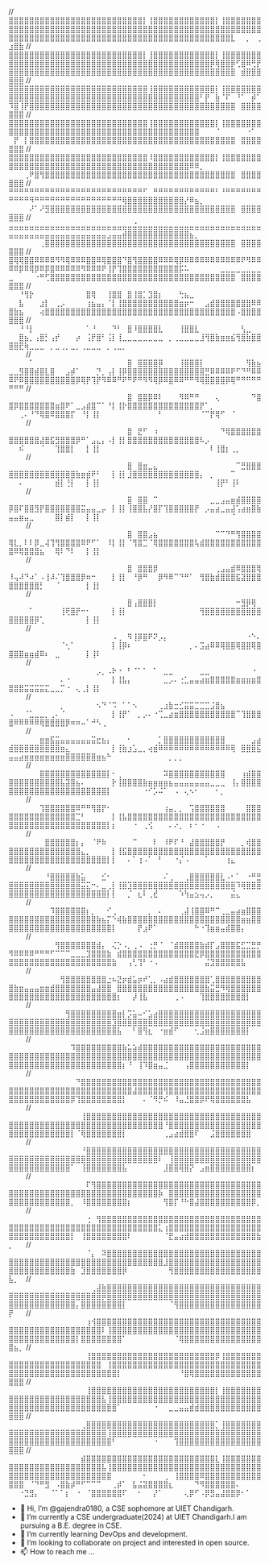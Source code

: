 // ⣿⣿⣿⣿⣿⣿⣿⣿⣿⣿⣿⣿⣿⣿⣿⣿⣿⣿⣿⣿⣿⣿⣿⣿⣿⣿⡇⢸⣿⣿⣿⣿⣿⣿⣿⣿⣿⣿⣿⣿⡇⢸⣿⣿⣿⣿⣿⣿⣿⣿⣿⣿⣿⣿⣿⣿⣿⣿⣿⣿⣿⣿⣿⣿⣿⣿⣿⣿⣿⣿⣿⣿⣿⣿⣿⣿⣿⣿⣿⣿⣿⣿⣿⣿⣿⣿⣿⣿⣿⣿⣿⣿⣿⣿⣿⣿⣿⣿⣿⣿⣿⣿⣿⣿⣿⣿⣿⣿⣿⣿⣿⣿⣿⣿⣿⣿⣿⣿⣿⣿⣿⣿⣿⣿⣿⣿⣿⣿⣿⣿⣿⣿⣿⣿⣿⣿⣿⣿⣿⣿⣿⣇⠀⠀⡀⠀⢀⣰⣿⣷
// ⣿⣿⣿⣿⣿⣿⣿⣿⣿⣿⣿⣿⣿⣿⣿⣿⣿⣿⣿⣿⣿⣿⣿⣿⣿⣿⡇⢸⣿⣿⣿⣿⣿⣿⣿⣿⣿⣿⣿⣿⡇⢸⣿⣿⣿⣿⣿⣿⣿⣿⣿⣿⣿⣿⣿⣿⣿⣿⣿⣿⣿⣿⣿⣿⣿⣿⣿⣿⣿⣿⣿⣿⣿⣿⣿⣿⣿⣿⣿⣿⣿⣿⣿⣿⣿⣿⣿⣿⡿⢿⣿⣿⡿⢋⣿⠿⢛⡟⣿⣿⣿⣿⣿⣿⣿⣿⣿⣿⣿⣿⣿⣿⣿⣿⣿⣿⣿⣿⣿⣿⣿⣿⣿⣿⣿⣿⣿⣿⣿⣿⣿⣿⣿⣿⣿⣿⣿⣿⣿⣿⣿⣿⠀⣾⣿⣿⣿⣿⣿⣿
// ⣿⣿⣿⣿⣿⣿⣿⣿⣿⣿⣿⣿⣿⣿⣿⣿⣿⣿⣿⣿⣿⣿⣿⣿⣿⣿⣿⢸⣿⣿⣿⣿⣿⣿⣿⣿⣿⣿⣿⣿⡇⢸⣿⣿⣿⣿⣿⣿⣿⣿⣿⣿⣿⣿⣿⣿⣿⣿⣿⣿⣿⣿⣿⣿⣿⣿⣿⣿⣿⣿⣿⣿⣿⣿⣿⣿⣿⣿⣿⣿⣿⣿⣿⣿⣿⣿⠃⡟⠀⣷⠈⠏⠀⠘⠁⠀⡾⠁⠹⣿⢸⡟⣿⣿⣿⣿⣿⣿⣿⣿⣿⣿⣿⣿⣿⣿⣿⣿⣿⣿⣿⣿⣿⣿⣿⣿⣿⣿⣿⣿⣿⣿⣿⣿⣿⣿⣿⣿⣿⣿⣿⣿⠀⣿⣿⣿⣿⣿⣿⣿
// ⣿⣿⣿⣿⣿⣿⣿⣿⣿⣿⣿⣿⣿⣿⣿⣿⣿⣿⣿⣿⣿⣿⣿⣿⣿⣿⣿⢸⣿⣿⣿⣿⣿⣿⣿⣿⣿⣿⣿⣿⡇⢸⣿⣿⣿⣿⣿⣿⣿⣿⣿⣿⣿⣿⣿⣿⣿⣿⣿⣿⣿⣿⣿⣿⣿⣿⣿⣿⣿⣿⣿⣿⣿⣿⣿⣿⣿⣿⣿⣿⣿⣿⣿⣿⣿⣿⠀⠀⠀⠈⠀⠀⠀⠀⠀⠐⠁⠀⠀⡟⠀⡇⣿⣿⣿⣿⣿⣿⣿⣿⣿⣿⣿⣿⣿⣿⣿⣿⣿⣿⣿⣿⣿⣿⣿⣿⣿⣿⣿⣿⣿⣿⣿⣿⣿⣿⣿⣿⣿⣿⣿⣿⠀⣿⣿⣿⣿⣿⣿⣿
// ⣿⣿⣿⣿⣿⣿⣿⣿⣿⣿⣿⣿⣿⣿⣿⣿⣿⣿⣿⣿⣿⣿⣿⣿⣿⣿⣿⠸⣿⣿⣿⣿⣿⣿⣿⣿⣿⣿⣿⣿⡇⢸⣿⣿⣿⣿⣿⣿⣿⣿⣿⣿⣿⣿⣿⣿⣿⣿⣿⣿⣿⣿⣿⣿⣿⣿⣿⣿⣿⣿⣿⣿⣿⣿⣿⣿⣿⣿⣿⣿⣿⣿⣿⣿⠿⠿⡀⠀⠀⠀⠀⠀⠀⠀⠀⠀⠀⠀⠀⠀⠀⢀⠟⣿⢻⣿⣿⣿⣿⣿⣿⣿⣿⣿⣿⣿⣿⣿⣿⣿⣿⣿⣿⣿⣿⣿⣿⣿⣿⣿⣿⣿⣿⣿⣿⣿⣿⣿⣿⣿⣿⣿⠀⣿⣿⣿⣿⣿⣿⣿
// ⠛⠛⠛⠛⠛⠛⠛⠛⠛⠛⠛⠛⠛⠛⠛⠛⠛⠛⠛⠛⠛⠛⠛⠛⠛⠛⠋⠀⠛⠛⠛⠛⠛⠛⠛⠛⠛⠛⠛⠛⠃⠘⠛⠛⠛⠛⠛⠛⠛⠛⠛⠛⠛⠻⠛⠛⠛⠛⠛⠛⠛⠛⠛⠛⠛⠛⠛⠛⠛⠛⠛⢿⣿⣿⣿⣿⣿⣿⣿⣿⣿⣿⣿⡜⠿⣦⡀⠀⠀⠀⠀⠀⠀⠀⠀⠀⠀⠀⠀⠀⠀⠀⠜⠁⠜⣻⣿⣿⣿⣿⣿⣿⣿⣿⣿⣿⣿⣿⣿⣿⣿⣿⣿⣿⣿⣿⣿⣿⣿⣿⣿⣿⣿⣿⣿⣿⣿⣿⣿⣿⣿⣿⠀⣿⣿⣿⣿⣿⣿⣿
// ⣤⣤⣤⣤⣤⣤⣤⣤⣤⣤⣤⣤⣤⣤⣤⣤⣤⣤⣤⣤⣤⣤⣤⣤⣬⣤⣤⣤⣤⣤⣤⣤⣤⣤⣤⣤⣤⣤⣤⣤⣤⣤⣤⣤⣤⣤⣤⣤⣤⣤⣤⣤⣤⣤⣤⣤⣤⣤⣤⣤⣤⣤⣤⣤⣤⣤⣤⣤⣠⣤⣤⣾⣿⣿⣿⣿⣿⣿⣿⣿⣿⣿⣿⣿⣦⡀⠀⠀⠀⠀⠀⠀⠀⠀⠀⠀⠀⠀⠀⠀⠀⠀⠀⠀⢀⣿⣿⣿⣿⣿⣿⣿⣿⣿⣿⣿⣿⣿⣿⣿⣿⣿⣿⣿⣿⣿⣿⣿⣿⣿⣿⣿⣿⣿⣿⣿⣿⣿⣿⣿⣿⣿⠀⣿⣿⣿⣿⣿⣿⣿
// ⣿⢿⢿⣿⣿⠿⠿⠿⠿⠻⠻⢿⠿⠿⠿⣿⣿⠿⢿⣿⣿⣿⠙⣿⢻⣿⣿⣿⣿⠿⠿⠿⢿⡿⠿⠿⠿⠿⠿⠿⠿⠿⠿⠿⠿⠟⠻⠿⠿⠿⠿⡿⠿⢿⡿⠿⡿⣿⠿⠿⠿⠿⠿⠻⠿⠿⠿⠟⢸⡟⢹⣿⣿⣿⣿⣿⣿⣿⣿⣿⣿⣿⡯⠥⠀⠀⠀⠀⠀⠀⣀⣀⣀⣀⣀⣀⣀⣀⣀⠀⠀⠀⠀⠐⠛⢋⣿⣿⣿⣿⣿⣿⣿⣿⣿⣿⣿⣿⣿⣿⣿⣿⣿⣿⣿⣿⣿⣿⣿⣿⣿⣿⣿⣿⣿⣿⣿⣿⣿⣿⣿⣿⠀⣿⣿⣿⣿⣿⣿⣿
// ⠀⠀⠘⢻⡗⠀⠀⠀⠀⠀⠀⠀⠀⠀⠀⣿⢿⠀⠀⢸⣿⣿⠀⣿⢸⣿⡁⣹⣿⡆⠀⠀⠀⢓⣦⣀⠀⠀⠀⠀⠀⠀⠀⠀⠀⠀⠀⠀⠀⠀⠀⣧⠀⠀⠀⣰⡇⠀⢀⡠⠀⠀⠀⠀⢰⣦⣤⡄⠈⡇⢸⣿⣿⣿⣿⣿⣿⣿⣿⣿⣿⣿⣶⡶⠒⠀⠀⣠⣾⣿⣿⣿⣿⣿⣿⣿⠿⠿⣿⣷⣦⠀⠀⠀⢴⣿⣿⣿⣿⣿⣿⣿⣿⣿⣿⣿⣿⣿⣿⣿⣿⣿⣿⣿⣿⣿⣿⣿⣿⣿⣿⣿⣿⣿⣿⣿⣿⣿⣿⣿⣿⣿⠠⣿⣿⣿⣿⣿⣿⣿
// ⠀⠀⠘⠘⡇⠀⠀⠀⠀⠀⠀⠀⠀⠀⠀⠁⠘⠀⠀⠀⠙⠃⠀⣿⠸⣿⣿⣿⣿⣇⠀⠀⠀⢸⣿⣿⣇⠀⠀⠀⠀⠀⠀⠀⠀⢣⣀⠀⠀⠀⠀⣿⣦⡀⢠⣿⡃⢠⡞⠀⠀⠀⡴⠀⢨⡟⣿⠃⢨⡇⢸⣀⣀⣀⣀⣀⣀⣀⣀⠀⡀⢀⣀⣀⣀⣀⣸⢻⣿⣷⣶⣶⣮⢻⣿⣷⣿⣿⣿⣿⣟⢷⣀⣀⣀⠀⡀⣀⢀⡀⣀⡀⢀⣀⣀⣀⠀⡀⢀⣀⡀⠀⠀⠀⠀⠀⠀⠀⠀⠀⠀⠀⠀⠀⠀⠀⠀⠀⠀⠀⠀⠀⠀⠀⠀⠀⠀⠀⠀⠀
// ⠀⠀⠀⠀⠁⠀⠀⠀⠀⠀⠀⠀⠀⠀⠀⠀⠀⠀⠀⠀⠀⠀⠀⣿⠀⣿⣿⣿⣿⡿⠀⠀⠀⢸⣿⣿⣿⡇⠀⠀⠀⠀⠀⠀⠀⠀⢻⣷⣦⣀⣀⣻⣿⣿⣾⣿⣇⣿⠀⠀⣠⡾⠁⠀⠀⠀⡙⡀⢠⡇⢸⡿⣿⣿⣿⣿⣿⣿⣿⣿⣿⣿⣿⣿⣿⣿⣿⣛⠿⠿⠿⠿⠟⠋⠙⠛⠿⠿⠿⠟⠿⣿⣿⣿⣿⣿⣿⣿⣿⣿⣿⡿⢿⡟⢹⡟⠻⠿⠿⠛⠟⠛⠟⠛⠻⠻⢿⡿⠿⣿⠿⠿⠛⠛⠻⢿⣿⣿⣿⣿⡿⢿⠛⠛⠛⠛⠛⠛⠛⠛
// ⠀⠀⠀⠀⠀⠀⠀⠀⠀⠀⠀⠀⠀⠀⠀⠀⠀⠀⠀⠀⠀⠀⠀⣿⠀⣿⣿⡿⠿⠇⠀⠀⠀⠻⠿⠛⠛⠀⠀⠀⢄⠀⠀⠀⠀⠀⠀⠙⣿⣿⡿⣿⣿⣿⣿⣿⣿⣿⣶⣿⠟⠁⣀⣠⣾⣿⠉⠁⠘⡇⢸⡗⣿⣿⣿⣿⣿⣿⣿⣿⣿⣿⣿⣿⣿⣿⡟⠁⡀⠀⠀⠀⠀⠀⠀⠀⠀⠀⠀⠀⢀⠄⠘⠙⢿⣿⠿⣿⣿⣿⡏⠀⠘⡇⢸⡇⠀⠀⠀⠀⠀⠀⠀⠀⠀⠀⠀⠃⠀⠀⠀⠀⠀⠀⠀⠈⠉⡟⢿⠋⠀⠈⠀⠀⠀⠀⠀⠀⠀⠀
// ⠀⠀⠀⠀⠀⠀⠀⠀⠀⠀⠀⠀⠀⠀⠀⠀⠀⠀⠀⠀⠀⠀⠀⣿⠀⣟⠋⠀⠰⠀⠀⠀⠀⠀⠀⠀⠀⠀⠀⠀⠀⠙⢿⣿⣿⣿⣿⣿⣿⣿⣿⣿⣿⣿⣿⣼⣿⣯⣻⣿⣿⣿⡿⠛⠁⣠⣄⡄⠠⡇⢸⡇⣿⣿⣿⣿⣿⣿⣿⣿⣿⣿⣿⣿⣿⣿⠧⡠⠀⠀⠀⠀⠀⠀⠀⠀⠀⠀⠀⠀⠮⠀⠀⠀⠈⠀⠀⢹⣿⣿⡇⠀⠀⡇⢸⡇⠀⠀⠀⠀⠀⠀⠀⠀⠀⠀⠀⠀⠀⠀⠀⠀⠀⠀⠀⠀⠀⠇⢸⣿⡆⢀⡀⠀⠀⠀⠀⠀⠀⠀
// ⠀⠀⠀⠀⠀⠀⠀⠀⠀⠀⠀⠀⠀⠀⠀⠀⠀⠀⠀⠀⠀⠀⠀⣿⠀⣿⣶⣀⣄⠀⠀⠀⠀⠀⠀⠀⠀⠀⠀⠀⠀⠀⠀⠀⠉⣛⣿⣿⣿⣿⣿⣿⣿⣿⣿⣿⣿⣿⣿⣿⣿⣿⣷⣶⣾⠟⠃⠀⠀⡇⢸⡇⣸⣿⣿⣿⣿⣿⣿⣿⣿⣿⣿⣿⣿⣿⡄⠀⡀⠀⠀⠀⠉⠀⠀⠀⠀⠀⠀⠀⠄⠀⠀⠀⠀⠀⠀⣾⡇⢘⡇⠀⠀⡇⢸⡇⠀⠀⠀⠀⠀⠀⠀⠀⠀⠀⠀⠀⠀⠀⠀⠀⠀⠀⠀⠀⠀⠀⢸⡟⠃⢸⠇⠀⠀⠀⠀⠀⠀⠀
// ⠀⠀⠀⠀⠀⠀⠀⠀⠀⠀⠀⠀⠀⠀⠀⠀⠀⠀⠀⠀⠀⠀⠀⣿⠀⣿⣿⠀⠉⠀⠀⠀⠀⠀⠀⠀⠀⠀⠀⣀⣀⣠⣤⣶⣾⣿⣿⣿⣿⡿⣿⠏⣿⣿⣻⡟⣿⣿⣿⣿⣿⣿⣿⣭⣤⣤⣀⡤⠀⡇⢸⡇⢸⣿⣿⣧⡜⣿⡏⢹⣿⣿⣿⣿⣿⡟⠀⡠⣤⣴⣀⣤⣼⢡⣴⣶⣿⣷⣤⣤⣶⣤⣀⠀⠀⠀⠀⣿⡇⣾⡇⠀⠀⡇⢸⡇⠀⠀⠀⠀⠀⠀⠀⠀⠀⠀⠀⠀⠀⠀⠀⠀⠀⠀⠀⠀⠀⠀⠀⠀⠀⠈⠀⠀⠀⠀⠀⠀⠀⠀
// ⠀⠀⠀⠀⠀⠀⠀⠀⠀⠀⠀⠀⠀⠀⠀⠀⠀⠀⠀⠀⠀⠀⠀⣿⠀⣿⣿⣠⣦⠀⠀⠀⠀⠀⠀⠀⠀⠀⠀⠀⠉⠉⠙⠛⢻⣿⣿⣿⣿⢿⣇⡀⠇⠇⡿⣀⢼⢹⢻⣿⣿⣿⣿⠿⠟⠋⠁⠀⠸⡇⢸⡇⠈⢻⣿⣉⠈⢿⣿⣿⣿⣿⣿⣿⣿⢧⣾⣿⣿⣿⣿⣿⣿⣿⣿⣿⣿⣿⣿⠿⢿⣿⣿⣿⣦⠀⠀⢿⠇⠙⠇⠀⠀⡇⢸⡇⠀⠀⠀⠀⠀⠀⠀⠀⠀⠀⠀⠀⠀⠀⠀⠀⠀⠀⠀⠀⠀⠀⠀⠀⠀⠀⠀⠀⠀⠀⠀⠀⠀⠀
// ⠀⠀⠀⠀⠀⠀⠀⠀⠀⠀⠀⠀⠀⠀⠀⠀⠀⠀⠀⠀⠀⠀⠀⣿⠀⣿⣿⣿⡿⠀⠀⠀⠀⠀⠀⠀⠀⠀⠀⠀⢀⣠⣤⣾⠿⣿⣿⣿⢿⠸⢤⠼⠙⠴⠁⠠⢸⠼⠌⢹⣿⣿⣿⡿⠶⠒⠀⠀⠀⡇⢸⡇⠀⠘⡿⠛⠀⠀⡿⠻⠿⠉⠙⠛⠁⠀⢻⣿⣷⣾⣿⣿⣿⣯⣽⣿⣿⣿⣿⣿⣿⣿⣿⣿⡃⠀⠀⠈⠀⠀⠀⠀⠀⡇⢸⡇⠀⠀⠀⠀⠀⠀⠀⠀⠀⠀⠀⠀⠀⠀⠀⠀⠀⠀⠀⠀⠀⠀⠀⠀⠀⠀⠀⠀⠀⠀⠀⠀⠀⠀
// ⠀⠀⠀⠀⠀⠀⠀⠀⠀⠀⠀⠀⠀⠀⠀⠀⠀⠀⠀⠀⠀⠀⠀⣿⢠⣿⣿⣿⡇⠀⠀⠀⠀⠀⠀⠀⠀⠀⠀⠀⠀⠀⠀⠀⠒⣻⡿⢿⠀⠀⠀⠀⠀⠁⠀⠀⠀⠀⠀⢸⢟⣿⡟⠒⠂⠀⠀⠀⠀⡇⢸⡇⠀⠀⠀⠀⠀⠀⠀⠀⠀⠀⠀⠀⠀⠀⢻⣿⣿⣿⣿⣿⣿⣿⣿⣿⣿⣿⣿⣿⣿⣿⣿⡿⢁⠀⠀⠀⠀⠀⠀⠀⠀⡇⢸⡇⠀⠀⠀⠀⠀⠀⠀⠀⠀⠀⠀⠀⠀⠀⠀⠀⠀⠀⠀⠀⠀⠀⠀⠀⠀⠀⠀⠀⠀⠀⠀⠀⠀⠀
// ⠀⠀⠀⠀⠀⠀⠀⠀⠀⠀⠀⠀⠀⠀⠀⠀⠀⠀⠀⠀⠠⢀⠀⠻⢸⡿⣿⠟⠝⡠⡄⠀⠀⠀⠀⠀⠀⠀⠀⠀⠀⠀⠀⠀⠀⠀⠐⠑⠄⠀⠀⠀⠀⠀⠀⠀⠀⠀⠀⠈⢂⠁⠀⠀⠀⠀⠀⠀⠀⡇⢸⡿⠆⠀⠀⠀⠀⠀⠀⠀⠀⠀⠀⠀⡀⠄⣩⣴⠿⠿⢿⣿⣿⢿⣿⣿⢿⣿⣿⣿⣿⣶⣶⣾⠿⠆⠀⣀⠀⠀⠀⠀⠀⡇⢸⠇⠀⠀⠀⠀⠀⠀⠀⠀⠀⠀⠀⠀⠀⠀⠀⠀⠀⠀⠀⠀⠀⠀⠀⠀⠀⠀⠀⠀⠀⠀⠀⠀⠀⠀
// ⠀⠀⠀⠀⠀⠀⠀⠀⠀⠀⠀⠀⠀⠀⠀⠀⠀⡠⡀⠠⠗⠐⠀⠃⠈⠁⠁⠀⠁⠀⣀⣀⠀⠀⠀⠀⠀⣀⣀⠀⠀⠀⠀⠀⠀⠀⠀⠐⠀⠀⠀⠀⠀⠀⠀⠀⠀⠀⠀⠄⠐⠀⠀⠀⠀⠀⠀⠀⠀⡇⢸⣧⡄⠀⠀⠀⠀⠀⠀⣀⡠⠄⢐⣁⣤⣤⣴⣶⣿⣿⣿⣿⣿⣶⣶⣶⣶⣿⣿⣿⣿⣭⣭⣭⣭⣍⣀⣀⡉⠐⠀⢄⢀⡇⢸⡇⠀⠀⠀⠀⠀⠀⠀⠀⠀⠀⠀⠀⠀⠀⠀⠀⠀⠀⠀⠀⠀⠀⠀⠀⠀⠀⠀⠀⠀⠀⠀⠀⠀⠀
// ⠀⠀⠀⠀⠀⠀⠀⠀⠀⠀⡀⠀⠀⠀⠀⠀⠀⠢⠙⠈⠩⠀⠁⠁⠢⠀⠀⠀⠀⢀⣰⣷⣒⣊⣭⣭⣉⣉⣉⣨⣿⣦⠀⠀⠀⠀⠀⠀⠀⠠⠀⠀⠈⣁⣀⣀⡀⢀⠄⠈⠀⠀⠀⠀⠀⠀⠀⠀⠀⡇⢸⡟⠁⠀⡀⡠⠄⠐⢉⣀⣴⣶⣿⣿⣿⣿⣿⣿⣿⣿⣿⣿⣿⠉⢹⣿⣿⣿⣿⠿⠿⠿⠿⠿⢿⣿⣿⣿⣿⡿⠶⠶⠤⠁⠚⠣⢀⠀⠀⠀⠀⠀⠀⠀⠀⠀⠀⠀⠀⠀⠀⠀⠀⠀⠀⠀⠀⠀⠀⠀⠀⠀⠀⠀⠀⠀⠀⠀⠀⠀
// ⠀⠀⠀⠀⠀⠀⣶⣶⣯⣭⣤⣤⣤⣤⣤⣤⣭⣖⣦⡄⠀⠀⠀⠂⠀⠀⠀⠀⠀⡁⣿⣿⣿⣿⣿⣿⣿⣿⣿⣿⣿⣿⠀⠀⠀⠀⠀⣠⣴⣾⣿⣿⣿⣿⣿⣿⣿⣿⣿⣶⣄⠀⠀⠀⠀⠀⠀⠀⠀⡇⢸⣷⣰⣡⣀⡀⢴⣾⠿⠿⠿⠿⠿⠿⠿⠿⠿⠿⠿⠿⠿⠿⢿⠀⣿⣿⣿⣯⣤⣤⣴⣶⣶⣶⣶⣶⣶⣶⣶⣿⣿⣿⣿⣿⣿⣶⣦⠓⠀⠀⠀⠀⠀⠀⠀⠀⠀⠀⠀⡀⡀⡀⠀⠀⠀⠀⠀⠀⠀⠀⠀⠀⠀⠀⠀⠀⠀⠀⠀⠀
// ⠀⠀⠀⠀⠀⠀⣿⣿⣿⣿⣿⣿⣿⣿⣿⣿⣿⣿⣿⡇⠂⢀⠀⠀⠀⠀⠀⠀⠀⠀⠽⣿⣿⣿⣿⣿⣿⣿⣿⣿⣿⣿⠀⠀⠀⢰⣾⣿⣿⣿⣿⣿⣿⣿⣿⣿⣿⣿⣿⣧⣽⣿⣦⠄⠀⠀⠀⠀⠀⡗⢸⣿⣿⣿⣿⣷⣶⣶⣶⣶⣦⣤⣤⣤⣤⣤⣤⣤⣀⣀⣀⠀⢸⡄⣿⣿⣿⣿⣿⣿⣿⣿⣿⣿⣿⣿⣿⣿⣿⣿⣿⣿⣿⣿⣿⣿⣿⡇⠀⠀⠀⠀⠀⠀⠐⠊⡡⠬⠁⠀⠠⠀⢄⠢⠂⠀⠀⠀⠂⡀⠀⠀⠀⠀⠀⠀⠀⠀⠀⠀
// ⠀⠀⠀⠀⠀⠀⢹⣿⣿⣿⣿⣿⣿⠿⠛⠛⢻⣿⡟⠂⠀⠀⠀⠀⠀⠀⠀⠀⠀⠀⢰⣤⡀⡀⠀⢩⣿⣿⣿⣿⣿⣿⠀⠀⠀⠀⣿⣿⣿⣿⣿⣿⣿⣿⣿⣿⣿⣿⣿⣿⣿⣿⣉⠃⠀⠀⠀⠀⠀⡇⢸⣧⣿⣿⣿⣿⣿⣿⣿⣿⣿⣿⣿⣿⣿⣿⣿⣿⣿⣿⣿⣿⣿⣿⣿⣿⣿⣿⣿⣿⣿⣿⣿⣿⣿⣿⣿⣿⣿⣿⣿⣿⣿⣿⣿⣿⣿⡇⡆⠀⠀⠀⠐⠀⢀⢪⠀⠀⠀⠄⠔⡀⠀⠆⠂⠐⠀⠀⠠⠀⠀⠀⠀⠀⠀⠀⠀⠀⠀⠀
// ⠀⠀⠀⠀⠀⠀⠀⣿⣿⣿⣿⣿⣿⡆⡄⠀⠈⠟⠷⠀⠀⠀⠀⠀⠉⠀⠀⠀⠇⠀⠸⠟⠏⠘⠀⣼⣿⣿⣿⣿⣿⡟⠀⠀⠀⡀⢾⣿⣿⣿⣿⣿⣿⣿⣿⣿⣿⣿⣿⣿⣿⣿⣿⣄⡀⠀⠀⠀⠀⡇⢸⣯⣿⣿⣿⣿⣿⣿⣿⣿⣿⣿⣿⣿⣿⣿⣿⣿⣿⣿⣿⣿⣿⣿⣿⣿⣿⣿⣿⣿⣿⣿⣿⣿⣿⣿⣿⣿⣿⣿⣿⣿⣿⣿⣿⣿⣿⡇⡇⠀⠀⠄⠁⢰⠠⠁⠀⠃⠀⠀⠐⡌⠠⠀⠀⠀⠁⠀⠀⠀⢰⣄⠀⠀⠀⠀⠀⠀⠀⠀
// ⠀⠀⠀⠀⠀⠀⠀⠘⣿⣿⣿⣿⣿⣷⣥⠀⠀⠀⣊⠂⠀⠀⠀⠀⠀⠀⠀⠀⠀⠀⠌⢀⠀⠀⢀⣿⣿⣿⣿⣿⣿⣇⠠⠂⠁⠀⠐⠛⣛⣿⣿⣿⣿⣿⣿⣿⣿⣿⣿⣿⣿⣿⣿⣭⣍⠒⠄⣀⢀⡇⢸⣿⣹⣿⣿⣿⣿⣿⣿⣿⣿⣿⣿⣿⣿⣿⣿⣿⣿⣿⣿⣿⣿⠹⢿⣿⣿⣿⣿⣿⣿⣿⣿⣿⣿⣿⣿⣿⣿⣿⣿⣿⣿⣿⣿⣿⣿⡇⡇⠀⠀⡈⠀⣆⠇⢀⣞⠀⠀⠀⠀⠱⢳⣤⣢⢤⡠⡀⠀⠀⠀⣬⣄⠀⠀⠀⠀⠀⠀⠀
// ⠀⠀⠀⠀⠀⠀⠀⠀⠹⣿⣿⣿⣿⣿⣿⡆⡀⠀⠀⠊⢀⠀⠀⠀⠀⠀⠀⡀⠀⠄⠀⠀⠀⢀⣼⢸⣿⣿⠿⠛⠉⢀⣀⣤⣴⣶⣿⣿⣿⣿⣿⣿⣿⣿⣿⣿⣿⣿⣿⣿⣿⣿⣿⣿⣿⣿⣷⣦⡍⠑⢾⣷⣿⣿⣿⣿⣿⣿⣿⣿⣿⣿⣿⣿⣿⣿⣿⣿⣿⣿⣿⣿⣿⣿⣶⣶⣿⣿⣿⣿⣿⣿⣿⣿⣿⣿⣿⣿⣿⣿⣿⣿⣿⣿⣿⣿⣿⣿⡇⠀⠀⠀⠀⡟⣰⠟⠁⠀⠀⠀⠀⠀⠀⠀⠓⠐⢹⣶⣶⣤⣾⣿⣿⡄⠀⠀⠀⠀⠀⠀
// ⠀⠀⠀⠀⠀⠀⠀⠀⠀⢻⣿⣿⣿⣿⣿⣿⣿⣾⡄⠀⢌⡑⠠⡀⢀⠠⠀⢐⡛⠈⠀⠈⣾⣿⣿⣿⣿⣷⣾⡏⣠⣿⣿⣿⣯⣋⣉⣛⡛⠻⠿⠿⠿⠿⠛⠛⠛⠋⠉⠉⠉⣀⣀⣀⣹⣿⣿⣿⣷⠀⣾⣿⣿⣿⣿⣿⣿⣿⣿⣿⣿⣿⣿⣿⣿⣟⡿⣿⣿⣿⣿⣿⣿⣿⣿⣿⣿⣿⣿⣿⣿⣿⣿⣿⣿⣿⣿⣿⣿⣿⣿⣿⣿⣿⣿⣿⣿⣿⣷⠀⠀⢠⢃⢹⠃⠐⠠⠀⠀⠀⠀⠀⠀⠀⠀⠀⣬⣹⣿⣿⣿⣿⣿⣧⠀⠀⠀⠀⠀⠀
// ⠀⠀⠀⠀⠀⠀⠀⠀⠀⠀⢻⣿⣿⣿⣿⣿⣿⣿⣿⣐⠦⣝⡶⣾⣥⡶⠞⢁⡀⠠⣴⣾⣿⣿⣿⣿⣿⣿⣿⢁⣿⣿⣿⣿⣿⣿⣿⣿⣿⣿⣷⣶⣤⣤⣤⣶⣶⣾⣿⣿⣿⣿⣿⣿⣿⣤⣼⣿⣿⠀⣿⣿⣿⣿⣿⣿⣿⣿⣿⣿⣿⣿⣿⣿⣿⣿⣿⣷⣭⣛⠻⢿⣿⣿⣿⣿⣿⣿⣿⣿⣿⣿⣿⣿⣿⣿⣿⣿⣿⣿⣿⣿⣿⣿⣿⣿⣿⣿⣿⡆⠀⠀⡼⢸⣧⠀⠀⠀⠀⠀⢀⠠⠀⠀⠀⢹⣿⣿⣿⣿⣿⣿⣿⣿⡇⠀⠀⠀⠀⠀
// ⠀⠀⠀⠀⠀⠀⠀⠀⠀⠀⠀⢻⣿⣿⣿⣿⣿⣿⣿⣿⣿⣶⡇⡩⣥⠤⠊⣡⣴⣿⣿⣿⣿⣿⣿⣿⣿⣿⣿⣿⣿⣿⣿⣿⣿⣿⣿⣿⣿⣿⣿⣿⣿⣿⣿⣿⣿⣿⣿⣿⣿⣿⣿⣿⣿⣿⣿⣿⣿⣹⣿⣿⣿⣿⣿⣿⣿⣿⣿⣿⣿⣿⣿⣿⣿⣿⣿⣿⣿⣿⣿⣿⣿⣿⣿⣿⣿⣿⣿⣿⣿⣿⣿⣿⣿⣿⣿⣿⣿⣿⣿⣿⣿⣿⣿⣿⣿⣿⣿⣧⠀⠀⠃⣿⢻⣆⠀⠐⣶⣾⠋⠀⠀⠀⢂⣨⣶⣿⣿⣿⣿⣿⣿⣿⡇⠀⠀⠀⠀⠀
// ⠀⠀⠀⠀⠀⠀⠀⠀⠀⠀⠀⠀⠹⣿⣿⣿⣿⣿⣿⣿⣿⣿⣷⣥⣵⣾⣿⣿⣿⣿⣿⣿⣿⣿⣿⣿⣿⣿⣿⣿⣿⣿⣿⣿⣿⣿⣿⣿⣿⣿⣿⣿⣿⣿⣿⣿⣿⣿⣿⣿⣿⣿⣿⣿⣿⣿⣿⣿⣿⣿⣿⣿⣿⣿⣿⣿⣿⣿⣿⣿⣿⣿⣿⣿⣿⣿⣿⣿⣿⣿⣿⣿⣿⣿⣿⣿⣿⣿⣿⣿⣿⣿⣿⣿⣿⣿⣿⣿⣿⣿⣿⣿⣿⣿⣿⣿⣿⣿⣿⣿⡆⠘⠀⢸⠹⣿⣶⣤⣈⠀⠀⠀⢠⣿⣿⣿⣿⣿⣿⣿⣿⣿⣿⣿⡇⠀⠀⠀⠀⠀
// ⠀⠀⠀⠀⠀⠀⠀⠀⠀⠀⠀⠀⠀⠙⣿⣿⣿⣿⣿⣿⣿⣿⣿⣿⣿⣿⣿⣿⣿⣿⣿⣿⣿⣿⣿⣿⣿⣿⣿⣿⣿⣿⣿⣿⣿⣿⣿⣿⣿⣿⣿⣿⣿⣿⣿⣿⣿⣿⣿⣿⣿⣿⣿⣿⣿⣿⣿⣿⣿⣿⣿⣿⣿⣼⣿⣿⣿⣿⣿⢻⣿⣿⣿⣿⣿⣿⣿⣿⣿⣿⣿⣿⣿⣿⣿⣿⣿⣿⣿⣿⣿⣿⣿⣿⣿⣿⣿⣿⣿⣿⡿⢹⣿⣿⣿⣿⣿⣿⣿⣿⡇⠀⠀⠀⠄⠈⠻⡛⠮⠀⠸⣤⣘⣿⣿⡿⠟⢿⣿⣿⣿⣿⣿⣿⣧⠀⠀⠀⠀⠀
// ⠀⠀⠀⠀⠀⠀⠀⠀⠀⠀⠀⠀⠀⠀⢸⣿⣿⣿⣿⣿⣿⣿⣿⣿⣿⣿⣿⣿⣿⣿⣿⣿⣿⣿⣿⣿⣿⣿⣿⣿⣿⣿⣿⣿⣿⣿⣿⣿⣿⣿⣿⣿⣿⣿⣿⣿⣿⣿⣿⣿⣿⣿⣿⣿⣿⣿⣿⣿⣿⣿⣿⣿⣿⣿⣿⣿⣿⣿⣿⠘⣿⣿⣿⣿⣿⣿⣿⣿⣿⣿⣿⣿⣿⣿⣿⣿⣿⣿⣿⣿⣿⣿⣿⣿⣿⣿⣿⣿⣿⣿⡇⠈⢿⣿⣿⣿⣿⣿⣿⣿⡇⠀⠀⠀⠀⠀⠀⠀⢀⣠⣴⣾⣿⣿⠏⠀⠀⣨⣿⣿⣿⣿⣿⣿⣿⠀⠀⠀⠀⠀
// ⠀⠀⠀⠀⠀⠀⠀⠀⠀⠀⠀⠀⠀⠀⠘⣿⣿⣿⣿⣿⣿⣿⣿⣿⣿⣿⣿⣿⣿⣿⣿⣿⣿⣿⣿⣿⣿⣿⣿⣿⣿⣿⣿⣿⣿⣿⣿⣿⣿⣿⣿⣿⣿⣿⣿⣿⣿⣿⣿⣿⣿⣿⣿⣿⣿⣿⣿⣿⣿⣿⣿⣿⣿⣿⣿⣿⣿⣿⠇⠀⢸⣿⣿⣿⣿⣿⣿⣿⣿⣿⣿⣿⣿⣿⣿⣿⣿⣿⣿⣿⣿⣿⣿⣿⣿⣿⣿⣿⣿⣿⠁⠀⢸⣿⣿⣿⣿⣿⣿⣿⣧⠀⠀⠀⠀⠀⠀⠀⣸⣿⣿⢿⣿⡝⠀⣠⣶⣿⣿⣿⣿⣿⣿⣿⣿⡆⠀⠀⠀⠀
// ⠀⠀⠀⠀⠀⠀⠀⠀⠀⠀⠀⠀⠀⠀⠀⠏⢻⣿⣿⣿⣿⣿⣿⣿⣿⣿⣿⣿⣿⣿⣿⣿⣿⣿⣿⣿⣿⣿⣿⣿⣿⣿⣿⣿⣿⣿⣿⣿⣿⣿⣿⣿⣿⣿⣿⣿⣿⣿⣿⣿⣿⣿⣿⣿⣿⣿⣿⣿⣿⣿⣿⣿⣿⣿⣿⣿⣿⣿⡷⠀⣿⣿⣿⣿⣿⣿⣿⣿⣿⣿⣿⣿⣿⣿⣿⣿⣿⣿⣿⣿⣿⣿⣿⣿⣿⣿⣿⣿⣿⣿⡀⠀⠸⣿⣿⣿⣿⣿⣿⣿⣿⡆⠀⠀⠀⠀⠀⠀⢻⣿⡏⠘⠓⣿⣼⣿⣿⣿⣿⣿⣿⣿⣿⣿⣿⡿⡀⠀⠀⠀
// ⠀⠀⠀⠀⠀⠀⠀⠀⠀⠀⠀⠀⠀⠀⠀⢐⠀⢻⣿⣿⣿⣿⣿⣿⣿⣿⣿⣿⣿⣿⣿⣿⣿⣿⣿⣿⣿⣿⣿⣿⣿⣿⣿⣿⣿⣿⣿⣿⣿⣿⣿⣿⣿⣿⣿⣿⣿⣿⣿⣿⣿⣿⣿⣿⣿⣿⣿⣿⣿⣿⣿⣿⣿⣿⣿⣿⣿⣿⣅⢰⣿⣿⣿⣿⣿⣿⣿⣿⣿⣿⣿⣿⣿⣿⣿⣿⣿⣿⣿⣿⣿⣿⣿⣿⣿⣿⣿⣿⣿⣿⡇⠀⢸⣿⣿⣿⣿⣿⣿⣿⣿⠇⠀⠀⠀⠀⠀⠀⠈⣟⣤⣴⣾⣿⣿⣿⣿⣿⣿⣿⣿⣿⣿⣿⣿⣿⣷⡀⠀⠀
// ⠀⠀⠀⠀⠀⠀⠀⠀⠀⠀⠀⠀⠀⠀⠀⠈⡄⠀⠽⣿⣿⣿⣿⣿⣿⣿⣿⣿⣿⣿⣿⣿⣿⣿⣿⣿⣿⣿⣿⣿⣿⣿⣿⣿⣿⣿⣿⣿⣿⣿⣿⣿⣿⣿⣿⣿⣿⣿⣿⣿⣿⣿⣿⣿⣿⣿⣿⣿⣿⣿⣿⣿⣿⣿⣿⣿⣿⣿⣿⣸⣿⣿⣿⣿⣿⣿⣿⣿⣿⣿⣿⣿⣿⣿⣿⣿⣿⣿⣿⣿⣿⣿⣿⣿⣿⣿⣿⣿⣿⣿⣷⠀⣹⣿⣿⣿⣿⣿⣿⣿⡿⠀⠀⠀⠀⠀⠀⠀⠀⢻⣿⣿⣿⣿⣿⣿⣿⣿⣿⣿⣿⣿⣿⣿⣿⣿⣿⣧⡀⠀
// ⠀⠀⠀⠀⠀⠀⠀⠀⠀⠀⠀⠀⠀⠀⠀⠀⢀⣼⣷⣿⣿⣿⣿⣿⣿⣿⣿⣿⣿⣿⣿⣿⣿⣿⣿⣿⣿⣿⣿⣿⣿⣿⣿⣿⣿⣿⣿⣿⣿⣿⣿⣿⣿⣿⣿⣿⣿⣿⣿⣿⣿⣿⣿⣿⣿⣿⣿⡿⣿⣿⣿⣿⣿⣿⣿⣿⣿⣿⣿⣿⣿⣿⣿⣿⣿⣿⣿⣿⣿⣿⣿⣿⣿⣿⣿⣿⣿⣿⣿⣿⣿⣿⣿⣿⣿⣿⣿⣿⣿⣿⣿⡄⣿⣿⣿⣿⣿⣿⣿⣿⡇⠀⠀⠀⠀⠀⠀⠀⠀⠈⢻⣿⣿⣿⣿⣿⣿⣿⣿⣿⣿⣿⣿⣿⣿⣿⣿⡟⠀⠀
// ⠀⠀⠀⠀⠀⠀⠀⠀⠀⠀⠀⠀⠀⠀⠀⢰⢺⣿⣿⣿⣿⣿⣿⣿⣿⣿⣿⣿⣿⣿⣿⣿⣿⣿⣿⣿⣿⣿⣿⣿⣿⣿⣿⣿⣿⣿⣿⣿⣿⣿⣿⣿⣿⣿⣿⣿⣿⣿⣿⣿⣿⣿⣿⣿⣿⣿⣿⠇⢸⣿⣿⣿⣿⣿⣿⣿⣿⣿⣿⣿⣿⣿⣿⣿⣿⣿⣿⣿⣿⣿⣿⣿⣿⣿⣿⣿⣿⣿⣿⣿⣿⣿⣿⣿⣿⣿⣿⣿⣿⣿⣿⡇⣿⣿⣿⣿⣿⣿⣿⣿⠁⠀⠀⠀⠀⠀⠀⠀⠀⠀⠈⢿⣿⣿⣿⣿⣿⣿⣿⣿⣿⣿⣿⣿⣿⣿⣿⣿⣦⡀
// ⠀⠀⠀⠀⠀⠀⠀⠀⠀⠀⠀⠀⠀⠀⠀⢸⣿⣿⣿⣿⣿⣿⣿⣿⣿⣿⣿⣿⣿⣿⣿⣿⣿⣿⣿⣿⣿⣿⣿⣿⡿⢸⣿⣿⣿⣿⣿⣿⣿⣿⣿⣿⣿⣿⣿⣿⣿⣿⣿⣿⣿⣿⣿⣿⣿⣿⣿⠀⢸⣿⣿⣿⣿⣿⣿⣿⣿⣿⣿⣿⣿⣿⣿⣿⣿⣿⣿⣿⣿⣿⣿⣿⣿⣿⣿⣿⣿⣿⣿⣿⣿⣿⣿⣿⣿⣿⣿⣿⣿⣿⣿⣿⣿⣿⣿⣿⣿⣿⣿⡇⠀⠀⠀⠀⠀⠀⠀⠀⠀⠀⠀⠘⣿⢿⣿⣿⣿⣿⣿⣿⣿⣿⣿⣿⣿⣿⣿⣿⣿⣿
// ⠀⠀⠀⠀⠀⠀⠀⠀⠀⠀⠀⠀⠀⠀⠀⢸⣿⣿⣿⣿⣿⣿⣿⣿⣿⣿⣿⣿⣿⣿⣿⣿⣿⣿⣿⣿⣿⣿⣿⣿⡇⢸⣿⣿⣿⣿⣿⣿⣿⣿⣿⣿⣿⣿⣿⣿⣿⣿⣿⣿⣿⣿⣿⣿⣿⣿⣿⣧⢸⣿⣿⣿⣿⣿⣿⣿⣿⣿⣿⣿⣿⣿⣿⣿⣿⣿⣿⣿⣿⣿⣿⣿⣿⣿⣿⣿⣿⣿⣿⣿⣿⣿⣿⣿⣿⣿⣿⣿⣿⣿⣿⣿⣿⣿⣿⣿⣿⣿⣿⠁⠀⠀⠀⠀⠀⠀⠐⠀⠀⣀⣀⣤⣤⣾⣾⣿⣿⣿⣿⣿⣿⣿⣿⣿⣿⣿⣿⣿⣿⣿
// ⠀⠀⠀⠀⠀⠀⠀⠀⠀⠀⠀⠀⠀⠀⢀⣿⣿⣿⣿⣿⣿⣿⣿⣿⣿⣿⣿⣿⣿⣿⣿⣿⣿⣿⣿⣿⣿⣿⣿⣿⡁⢸⣿⣿⣿⣿⣿⣿⣿⣿⣿⣿⣿⣿⣿⣿⣿⣿⣿⣿⣿⣿⣿⣿⣿⣿⣿⣿⢸⣿⣿⣿⣿⣿⣿⣿⣿⣿⣿⣿⣿⣿⣿⣿⣿⣿⣿⣿⣿⣿⣿⣿⣿⣿⣿⣿⣿⣿⣿⣿⣿⣿⣿⣿⣿⣿⣿⣿⣿⣿⣿⣿⣿⣿⣿⣿⣿⣿⠃⠀⠀⠀⠀⠀⠀⠀⠐⠀⠀⠀⢹⣿⣿⣿⣿⣿⣿⣿⣿⣿⣿⣿⣿⣿⣿⣿⣿⣿⣿⣿
// ⠀⠀⠀⠀⠀⠀⠀⠀⠀⠀⠀⠀⠀⠀⣾⣿⣿⣿⣿⣿⣿⣿⣿⣿⣿⣿⣿⣿⣿⣿⣿⣿⣿⣿⣿⣿⣿⣿⣿⣿⣇⢸⣿⣿⣿⣿⣿⣿⣿⣿⣿⣿⣿⣿⣿⣿⣿⣿⣿⣿⣿⣿⣿⣿⣿⣿⣿⣧⢸⣿⣿⣿⣿⣿⣿⣿⣿⣿⣿⣿⣿⣿⣿⣿⣿⣿⣿⣿⣿⣿⣿⣿⣿⣿⣿⣿⣿⣿⣿⣿⣿⣿⣿⣿⣿⣿⣿⣿⣿⣿⣿⣿⣿⣿⣿⣿⣿⣿⠀⠀⠀⠀⠀⠀⠂⠀⠀⠀⢀⠀⢸⣿⣿⣿⣿⠿⣿⣿⣿⣿⣿⣿⣿⣿⣿⣿⣿⣿⣿⣿⠀⠈⠙⠛⣻⠀⠠⣿⣷⡾⠛⠋⠉⠉⠉⠀⠀⢀⡾⠁⠀⣧⣬⣽⣿⣿⣿⣿⣆⠀⠀⠀⠀⠙⠻⣿⣿⣿⣿⣿⣿⠄⠀⠀⠀⠀⠀⠀⠐⣙⣻⡄⠀⠀⠈⠁⠁⡆⠀⠐⠀⠈⣿⣿⣿⣿⣿⣿⠏⠀⠀⠂⠀⠀⡜⠁⠀⠀⠀⠀⢄⡿⠋⠠⡿⣻⣤⣼⣿⣿⡿⠂⠁



- 👋 Hi, I’m @gajendra0180, a CSE sophomore at UIET Chandigarh.
- 👀 I’m currently a CSE undergraduate(2024) at UIET Chandigarh.I am pursuing a B.E. degree in CSE.
- 🌱 I’m currently learning DevOps and development.
- 💞️ I’m looking to collaborate on project and interested in open source.
- 📫 How to reach me ...

<!---
gajendra0180/gajendra0180 is a ✨ special ✨ repository because its `README.md` (this file) appears on your GitHub profile.
You can click the Preview link to take a look at your changes.
--->
